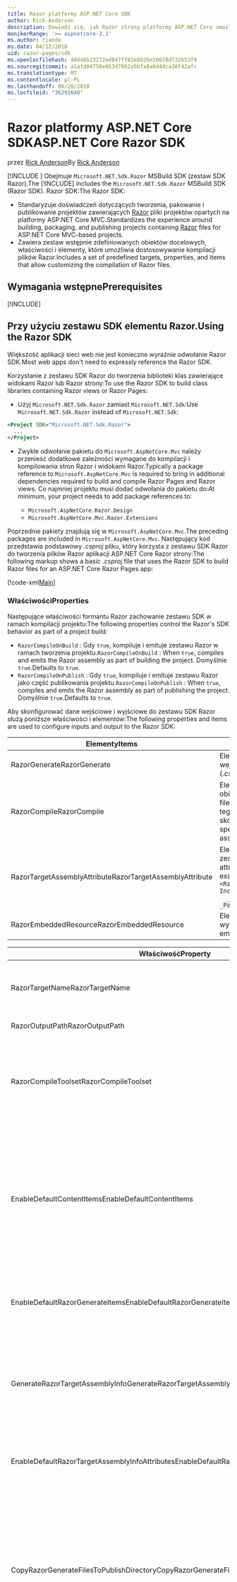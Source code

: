 ```yaml
---
title: Razor platformy ASP.NET Core SDK
author: Rick-Anderson
description: Dowiedz się, jak Razor strony platformy ASP.NET Core umożliwia kodowania scenariusze strony łatwiejsze i bardziej wydajnej pracy niż przy użyciu platformy MVC.
monikerRange: '>= aspnetcore-2.1'
ms.author: riande
ms.date: 04/12/2018
uid: razor-pages/sdk
ms.openlocfilehash: 4dd48b13272ed847ff83e8826e10678d732b53f9
ms.sourcegitcommit: a1afd04758e663d7062a5bfa8a0d4dca38f42afc
ms.translationtype: MT
ms.contentlocale: pl-PL
ms.lasthandoff: 06/20/2018
ms.locfileid: "36291640"
---
```

# <a name="aspnet-core-razor-sdk"></a><span data-ttu-id="cab29-103">Razor platformy ASP.NET Core SDK</span><span class="sxs-lookup"><span data-stu-id="cab29-103">ASP.NET Core Razor SDK</span></span>

<span data-ttu-id="cab29-104">przez [Rick Anderson](https://twitter.com/RickAndMSFT)</span><span class="sxs-lookup"><span data-stu-id="cab29-104">By [Rick Anderson](https://twitter.com/RickAndMSFT)</span></span>

<span data-ttu-id="cab29-105">[!INCLUDE [](~/includes/2.1-SDK.md)] Obejmuje `Microsoft.NET.Sdk.Razor` MSBuild SDK (zestaw SDK Razor).</span><span class="sxs-lookup"><span data-stu-id="cab29-105">The [!INCLUDE[](~/includes/2.1-SDK.md)] includes the `Microsoft.NET.Sdk.Razor` MSBuild SDK (Razor SDK).</span></span> <span data-ttu-id="cab29-106">Razor SDK:</span><span class="sxs-lookup"><span data-stu-id="cab29-106">The Razor SDK:</span></span>

* <span data-ttu-id="cab29-107">Standaryzuje doświadczeń dotyczących tworzenia, pakowanie i publikowanie projektów zawierających [Razor](xref:mvc/views/razor) pliki projektów opartych na platformy ASP.NET Core MVC.</span><span class="sxs-lookup"><span data-stu-id="cab29-107">Standardizes the experience around building, packaging, and publishing projects containing [Razor](xref:mvc/views/razor) files for ASP.NET Core MVC-based projects.</span></span>
* <span data-ttu-id="cab29-108">Zawiera zestaw wstępnie zdefiniowanych obiektów docelowych, właściwości i elementy, które umożliwia dostosowywanie kompilacji plików Razor.</span><span class="sxs-lookup"><span data-stu-id="cab29-108">Includes a set of predefined targets, properties, and items that allow customizing the compilation of Razor files.</span></span>

## <a name="prerequisites"></a><span data-ttu-id="cab29-109">Wymagania wstępne</span><span class="sxs-lookup"><span data-stu-id="cab29-109">Prerequisites</span></span>

[!INCLUDE[](~/includes/2.1-SDK.md)]

## <a name="using-the-razor-sdk"></a><span data-ttu-id="cab29-110">Przy użyciu zestawu SDK elementu Razor.</span><span class="sxs-lookup"><span data-stu-id="cab29-110">Using the Razor SDK</span></span>

<span data-ttu-id="cab29-111">Większość aplikacji sieci web nie jest konieczne wyraźnie odwołanie Razor SDK.</span><span class="sxs-lookup"><span data-stu-id="cab29-111">Most web apps don't need to expressly reference the Razor SDK.</span></span> 

<span data-ttu-id="cab29-112">Korzystanie z zestawu SDK Razor do tworzenia biblioteki klas zawierające widokami Razor lub Razor strony:</span><span class="sxs-lookup"><span data-stu-id="cab29-112">To use the Razor SDK to build class libraries containing Razor views or Razor Pages:</span></span>

* <span data-ttu-id="cab29-113">Użyj `Microsoft.NET.Sdk.Razor` zamiast `Microsoft.NET.Sdk`:</span><span class="sxs-lookup"><span data-stu-id="cab29-113">Use `Microsoft.NET.Sdk.Razor` instead of `Microsoft.NET.Sdk`:</span></span>
```xml
<Project SDK="Microsoft.NET.Sdk.Razor">
  ...
</Project>
```

* <span data-ttu-id="cab29-114">Zwykle odwołanie pakietu do `Microsoft.AspNetCore.Mvc` należy przenieść dodatkowe zależności wymagane do kompilacji i kompilowania stron Razor i widokami Razor.</span><span class="sxs-lookup"><span data-stu-id="cab29-114">Typically a package reference to `Microsoft.AspNetCore.Mvc` is required to bring in additional dependencies required to build and compile Razor Pages and Razor views.</span></span> <span data-ttu-id="cab29-115">Co najmniej projektu musi dodać odwołania do pakietu do:</span><span class="sxs-lookup"><span data-stu-id="cab29-115">At minimum, your project needs to add package references to:</span></span>

    * `Microsoft.AspNetCore.Razor.Design` 
    * `Microsoft.AspNetCore.Mvc.Razor.Extensions`
    
 <span data-ttu-id="cab29-116">Poprzednie pakiety znajdują się w `Microsoft.AspNetCore.Mvc`.</span><span class="sxs-lookup"><span data-stu-id="cab29-116">The preceding packages are included in `Microsoft.AspNetCore.Mvc`.</span></span> <span data-ttu-id="cab29-117">Następujący kod przedstawia podstawowy *.csproj* pliku, który korzysta z zestawu SDK Razor do tworzenia plików Razor aplikacji ASP.NET Core Razor strony:</span><span class="sxs-lookup"><span data-stu-id="cab29-117">The following markup shows a basic *.csproj* file that uses the Razor SDK to build Razor files for an ASP.NET Core Razor Pages app:</span></span>
    
 [!code-xml[Main](sdk/sample/RazorSDK.csproj)]

### <a name="properties"></a><span data-ttu-id="cab29-118">Właściwości</span><span class="sxs-lookup"><span data-stu-id="cab29-118">Properties</span></span>

<span data-ttu-id="cab29-119">Następujące właściwości formantu Razor zachowanie zestawu SDK w ramach kompilacji projektu:</span><span class="sxs-lookup"><span data-stu-id="cab29-119">The following properties control the Razor's SDK behavior as part of a project build:</span></span>

* <span data-ttu-id="cab29-120">`RazorCompileOnBuild` : Gdy `true`, kompiluje i emituje zestawu Razor w ramach tworzenia projektu.</span><span class="sxs-lookup"><span data-stu-id="cab29-120">`RazorCompileOnBuild` : When `true`, compiles and emits the Razor assembly as part of building the project.</span></span> <span data-ttu-id="cab29-121">Domyślnie `true`.</span><span class="sxs-lookup"><span data-stu-id="cab29-121">Defaults to `true`.</span></span>
* <span data-ttu-id="cab29-122">`RazorCompileOnPublish` : Gdy `true`, kompiluje i emituje zestawu Razor jako część publikowania projektu.</span><span class="sxs-lookup"><span data-stu-id="cab29-122">`RazorCompileOnPublish` : When `true`, compiles and emits the Razor assembly as part of publishing the project.</span></span> <span data-ttu-id="cab29-123">Domyślnie `true`.</span><span class="sxs-lookup"><span data-stu-id="cab29-123">Defaults to `true`.</span></span>

<span data-ttu-id="cab29-124">Aby skonfigurować dane wejściowe i wyjściowe do zestawu SDK Razor służą poniższe właściwości i elementów:</span><span class="sxs-lookup"><span data-stu-id="cab29-124">The following properties and items are used to configure inputs and output to the Razor SDK:</span></span>

| <span data-ttu-id="cab29-125">Elementy</span><span class="sxs-lookup"><span data-stu-id="cab29-125">Items</span></span>                                         | <span data-ttu-id="cab29-126">Opis</span><span class="sxs-lookup"><span data-stu-id="cab29-126">Description</span></span>                                                                   |
| ------------                                  | -------------                                                                 |
| <span data-ttu-id="cab29-127">RazorGenerate</span><span class="sxs-lookup"><span data-stu-id="cab29-127">RazorGenerate</span></span>                                 | <span data-ttu-id="cab29-128">Element elementy (*.cshtml* plików), które są dane wejściowe do celów generowania kodu.</span><span class="sxs-lookup"><span data-stu-id="cab29-128">Item elements (*.cshtml* files) that are inputs to code generation targets.</span></span> |
| <span data-ttu-id="cab29-129">RazorCompile</span><span class="sxs-lookup"><span data-stu-id="cab29-129">RazorCompile</span></span>                                  | <span data-ttu-id="cab29-130">Element elementy (pliki .cs) danych wejściowych w celu obiekty docelowe kompilacji Razor.</span><span class="sxs-lookup"><span data-stu-id="cab29-130">Item elements (.cs files) that are inputs to  Razor compilation targets.</span></span> <span data-ttu-id="cab29-131">Użyj tego ItemGroup, aby określić dodatkowe pliki i skompilowany w zestawie Razor.</span><span class="sxs-lookup"><span data-stu-id="cab29-131">Use this ItemGroup to specify additional files to be compiled into the Razor assembly.</span></span> |
| <span data-ttu-id="cab29-132">RazorTargetAssemblyAttribute</span><span class="sxs-lookup"><span data-stu-id="cab29-132">RazorTargetAssemblyAttribute</span></span>                  | <span data-ttu-id="cab29-133">Element używany do kodu generowania atrybuty dla zestawu Razor.</span><span class="sxs-lookup"><span data-stu-id="cab29-133">Item elements used to code generate attributes for the Razor assembly.</span></span> <span data-ttu-id="cab29-134">Na przykład:</span><span class="sxs-lookup"><span data-stu-id="cab29-134">For example:</span></span>  <br />`<RazorAssemblyAttribute ` <br />  `Include="System.Reflection.AssemblyMetadataAttribute"`<br />`  _Parameter1="BuildSource" _Parameter2="https://docs.asp.net/">` |
| <span data-ttu-id="cab29-135">RazorEmbeddedResource</span><span class="sxs-lookup"><span data-stu-id="cab29-135">RazorEmbeddedResource</span></span>                         | <span data-ttu-id="cab29-136">Element dodany jako zasoby osadzone do wygenerowanego zestawu Razor</span><span class="sxs-lookup"><span data-stu-id="cab29-136">Item elements added as embedded resources to the generated Razor assembly</span></span> |

| <span data-ttu-id="cab29-137">Właściwość</span><span class="sxs-lookup"><span data-stu-id="cab29-137">Property</span></span>                                      | <span data-ttu-id="cab29-138">Opis</span><span class="sxs-lookup"><span data-stu-id="cab29-138">Description</span></span>                                                                   |
| ------------                                  | -------------                                                                 |
| <span data-ttu-id="cab29-139">RazorTargetName</span><span class="sxs-lookup"><span data-stu-id="cab29-139">RazorTargetName</span></span>                               | <span data-ttu-id="cab29-140">Nazwa pliku (bez rozszerzenia) zestawu utworzonego przez Razor.</span><span class="sxs-lookup"><span data-stu-id="cab29-140">File name (without extension) of the assembly produced by Razor.</span></span> | 
| <span data-ttu-id="cab29-141">RazorOutputPath</span><span class="sxs-lookup"><span data-stu-id="cab29-141">RazorOutputPath</span></span>                               | <span data-ttu-id="cab29-142">Katalog wyjściowy Razor.</span><span class="sxs-lookup"><span data-stu-id="cab29-142">The Razor output directory.</span></span>                                      |
| <span data-ttu-id="cab29-143">RazorCompileToolset</span><span class="sxs-lookup"><span data-stu-id="cab29-143">RazorCompileToolset</span></span>                           | <span data-ttu-id="cab29-144">Używany do określenia zestaw narzędzi używanych do tworzenia zestawu Razor.</span><span class="sxs-lookup"><span data-stu-id="cab29-144">Used to determine the toolset used to build the Razor assembly.</span></span> <span data-ttu-id="cab29-145">Prawidłowe wartości to `Implicit`,, i `PrecompilationTool`.</span><span class="sxs-lookup"><span data-stu-id="cab29-145">Valid values are `Implicit`, , and `PrecompilationTool`.</span></span> |
| <span data-ttu-id="cab29-146">EnableDefaultContentItems</span><span class="sxs-lookup"><span data-stu-id="cab29-146">EnableDefaultContentItems</span></span>                     | <span data-ttu-id="cab29-147">Gdy `true`, zawiera niektórych typów plików, takich jak *.cshtml* plików jako zawartość w projekcie.</span><span class="sxs-lookup"><span data-stu-id="cab29-147">When `true`, includes certain file types, such as *.cshtml* files, as content in the project.</span></span> <span data-ttu-id="cab29-148">Gdy przywoływana za pomocą Microsoft.NET.Sdk.Web, zawiera także wszystkich plików w katalogu *wwwroot*i plików konfiguracji.</span><span class="sxs-lookup"><span data-stu-id="cab29-148">When referenced via Microsoft.NET.Sdk.Web, also includes all files under *wwwroot*, and config files.</span></span>         |
| <span data-ttu-id="cab29-149">EnableDefaultRazorGenerateItems</span><span class="sxs-lookup"><span data-stu-id="cab29-149">EnableDefaultRazorGenerateItems</span></span>               | <span data-ttu-id="cab29-150">Gdy `true`, zawiera *.cshtml* plików ze `Content` elementy w `RazorGenerate` elementów.</span><span class="sxs-lookup"><span data-stu-id="cab29-150">When `true`, includes *.cshtml* files from `Content` items in `RazorGenerate` items.</span></span> |
| <span data-ttu-id="cab29-151">GenerateRazorTargetAssemblyInfo</span><span class="sxs-lookup"><span data-stu-id="cab29-151">GenerateRazorTargetAssemblyInfo</span></span>               | <span data-ttu-id="cab29-152">Gdy `true`, generuje *.cs* plik zawierający atrybuty określone w `RazorAssemblyAttribute` i dołącza go w danych wyjściowych kompilacji.</span><span class="sxs-lookup"><span data-stu-id="cab29-152">When `true`, generates a *.cs* file containing attributes specified by `RazorAssemblyAttribute` and includes it in the compile output.</span></span> |
| <span data-ttu-id="cab29-153">EnableDefaultRazorTargetAssemblyInfoAttributes</span><span class="sxs-lookup"><span data-stu-id="cab29-153">EnableDefaultRazorTargetAssemblyInfoAttributes</span></span> | <span data-ttu-id="cab29-154">Gdy `true`, dodaje domyślny zestaw atrybutów zestawu do `RazorAssemblyAttribute`.</span><span class="sxs-lookup"><span data-stu-id="cab29-154">When `true`, adds a default set of assembly attributes to `RazorAssemblyAttribute`.</span></span> |
| <span data-ttu-id="cab29-155">CopyRazorGenerateFilesToPublishDirectory</span><span class="sxs-lookup"><span data-stu-id="cab29-155">CopyRazorGenerateFilesToPublishDirectory</span></span>       | <span data-ttu-id="cab29-156">Gdy `true`, kopiuje elementy RazorGenerate (*.cshtml*) pliki do katalogu publikowania.</span><span class="sxs-lookup"><span data-stu-id="cab29-156">When `true`, copies RazorGenerate items (*.cshtml*) files to the publish directory.</span></span> <span data-ttu-id="cab29-157">Zwykle Razor pliki nie są wymagane przez opublikowanej aplikacji, jeśli uczestniczą w kompilacji na czas kompilacji lub opublikować czasu.</span><span class="sxs-lookup"><span data-stu-id="cab29-157">Typically Razor files are not needed for a published application if they participate in compilation at build-time or publish-time.</span></span> <span data-ttu-id="cab29-158">Domyślnie `false`.</span><span class="sxs-lookup"><span data-stu-id="cab29-158">Defaults to `false`.</span></span> |
| <span data-ttu-id="cab29-159">CopyRefAssembliesToPublishDirectory</span><span class="sxs-lookup"><span data-stu-id="cab29-159">CopyRefAssembliesToPublishDirectory</span></span>            | <span data-ttu-id="cab29-160">Gdy `true`, skopiuj odwołanie do zestawu elementów do katalogu publikowania.</span><span class="sxs-lookup"><span data-stu-id="cab29-160">When `true`, copy reference assembly items to the publish directory.</span></span> <span data-ttu-id="cab29-161">Zwykle zestawów odwołań nie są wymagane przez opublikowanej aplikacji, w przypadku kompilacji Razor na czas kompilacji lub opublikować czasu.</span><span class="sxs-lookup"><span data-stu-id="cab29-161">Typically reference assemblies are not needed for a published application if Razor compilation occurs at build-time or publish-time.</span></span> <span data-ttu-id="cab29-162">Wartość `true`, jeśli opublikowanej aplikacji wymaga kompilacja środowiska uruchomieniowego, na przykład modyfikuje pliki cshtml w czasie wykonywania, lub używa osadzonych widoków.</span><span class="sxs-lookup"><span data-stu-id="cab29-162">Set to `true`, if your published application requires runtime compilation, for example, modifies cshtml files at runtime, or uses embedded views.</span></span> <span data-ttu-id="cab29-163">Domyślnie `false`.</span><span class="sxs-lookup"><span data-stu-id="cab29-163">Defaults to `false`.</span></span> |
| <span data-ttu-id="cab29-164">IncludeRazorContentInPack</span><span class="sxs-lookup"><span data-stu-id="cab29-164">IncludeRazorContentInPack</span></span>                      | <span data-ttu-id="cab29-165">Gdy `true`, wszystkie elementy zawartości Razor (*.cshtml* pliki) zostanie oznaczona do włączenia wygenerowany pakiet NuGet.</span><span class="sxs-lookup"><span data-stu-id="cab29-165">When `true`, all Razor content items (*.cshtml* files) will be marked for inclusion in the generated NuGet package.</span></span> <span data-ttu-id="cab29-166">Domyślnie `false`.</span><span class="sxs-lookup"><span data-stu-id="cab29-166">Defaults to `false`.</span></span> |
| <span data-ttu-id="cab29-167">EmbedRazorGenerateSources</span><span class="sxs-lookup"><span data-stu-id="cab29-167">EmbedRazorGenerateSources</span></span> | <span data-ttu-id="cab29-168">Gdy `true`, dodaje RazorGenerate (*.cshtml*) elementów jako osadzone pliki do wygenerowanego zestawu Razor.</span><span class="sxs-lookup"><span data-stu-id="cab29-168">When `true`, adds RazorGenerate (*.cshtml*) items as embedded files to the generated Razor assembly.</span></span> <span data-ttu-id="cab29-169">Domyślnie `false`.</span><span class="sxs-lookup"><span data-stu-id="cab29-169">Defaults to `false`.</span></span> |
| <span data-ttu-id="cab29-170">UseRazorBuildServer</span><span class="sxs-lookup"><span data-stu-id="cab29-170">UseRazorBuildServer</span></span>                           | <span data-ttu-id="cab29-171">Gdy `true`, używa procesu serwera kompilacji trwałe odciążania pracy generowania kodu.</span><span class="sxs-lookup"><span data-stu-id="cab29-171">When `true`, uses a persistent build server process to offload code generation work.</span></span> <span data-ttu-id="cab29-172">Domyślnie przyjmowana jest wartość `UseSharedCompilation`.</span><span class="sxs-lookup"><span data-stu-id="cab29-172">Defaults to the value of `UseSharedCompilation`.</span></span> |

### <a name="targets"></a><span data-ttu-id="cab29-173">Obiekty docelowe</span><span class="sxs-lookup"><span data-stu-id="cab29-173">Targets</span></span>
<span data-ttu-id="cab29-174">Zestaw SDK Razor definiuje dwa obiekty docelowe głównej:</span><span class="sxs-lookup"><span data-stu-id="cab29-174">The Razor SDK defines two primary targets:</span></span>

* <span data-ttu-id="cab29-175">`RazorGenerate` -Generuje kod *.cs* pliki z RazorGenerate elementu elementów.</span><span class="sxs-lookup"><span data-stu-id="cab29-175">`RazorGenerate` - Code generates *.cs* files from RazorGenerate item elements.</span></span> <span data-ttu-id="cab29-176">Użyj `RazorGenerateDependsOn` właściwości w celu określenia dodatkowych celem można uruchamiać przed lub po tym elemencie docelowym.</span><span class="sxs-lookup"><span data-stu-id="cab29-176">Use `RazorGenerateDependsOn` property to specify additional targets that can run before or after this target.</span></span>
* <span data-ttu-id="cab29-177">`RazorCompile` -Kompiluje wygenerowany *.cs* plików w zestawie Razor.</span><span class="sxs-lookup"><span data-stu-id="cab29-177">`RazorCompile` - Compiles generated *.cs* files in to a Razor assembly.</span></span> <span data-ttu-id="cab29-178">Użyj `RazorCompileDependsOn` do określenia dodatkowych obiektów docelowych, które mogą być uruchamiane przed lub po tym elemencie docelowym.</span><span class="sxs-lookup"><span data-stu-id="cab29-178">Use `RazorCompileDependsOn` to specify additional targets that can run before or after this target.</span></span>

### <a name="runtime-compilation-of-razor-views"></a><span data-ttu-id="cab29-179">Kompilacja środowiska uruchomieniowego z widokami Razor</span><span class="sxs-lookup"><span data-stu-id="cab29-179">Runtime compilation of Razor views</span></span>

* <span data-ttu-id="cab29-180">Domyślnie Razor SDK nie publikuje zestawów odwołań, które są wymagane do przeprowadzenia kompilacja środowiska uruchomieniowego.</span><span class="sxs-lookup"><span data-stu-id="cab29-180">By default, the Razor SDK doesn't publish reference assemblies that are required to perform runtime compilation.</span></span> <span data-ttu-id="cab29-181">Powoduje to błędy kompilacji podczas model aplikacji zależy od kompilacja środowiska uruchomieniowego&mdash;na przykład aplikacja używa osadzonych widoków widoków lub zmiany po opublikowaniu aplikacji.</span><span class="sxs-lookup"><span data-stu-id="cab29-181">This results in compilation failures when the application model relies on runtime compilation&mdash;for example, the app uses embedded views or changes views after the app is published.</span></span> <span data-ttu-id="cab29-182">Ustaw `CopyRefAssembliesToPublishDirectory` do `true` aby kontynuować publikowanie zestawów odwołań.</span><span class="sxs-lookup"><span data-stu-id="cab29-182">Set `CopyRefAssembliesToPublishDirectory` to `true` to continue publishing reference assemblies.</span></span>

* <span data-ttu-id="cab29-183">Dla aplikacji sieci web, upewnij się, aplikacja jest docelowo `Microsoft.NET.Sdk.Web` zestawu SDK.</span><span class="sxs-lookup"><span data-stu-id="cab29-183">For web applications, ensure your app is targeting `Microsoft.NET.Sdk.Web` SDK.</span></span>
